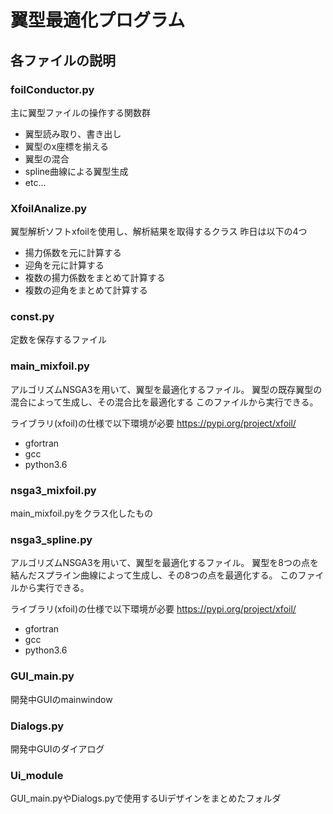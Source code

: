 # 翼型最適化プログラム
## 各ファイルの説明

### foilConductor.py
主に翼型ファイルの操作する関数群
- 翼型読み取り、書き出し
- 翼型のx座標を揃える
- 翼型の混合
- spline曲線による翼型生成
- etc...

### XfoilAnalize.py
翼型解析ソフトxfoilを使用し、解析結果を取得するクラス
昨日は以下の4つ
- 揚力係数を元に計算する
- 迎角を元に計算する
- 複数の揚力係数をまとめて計算する
- 複数の迎角をまとめて計算する

### const.py
定数を保存するファイル

### main_mixfoil.py
アルゴリズムNSGA3を用いて、翼型を最適化するファイル。
翼型の既存翼型の混合によって生成し、その混合比を最適化する
このファイルから実行できる。

ライブラリ(xfoil)の仕様で以下環境が必要
https://pypi.org/project/xfoil/
- gfortran
- gcc
- python3.6


### nsga3_mixfoil.py
main_mixfoil.pyをクラス化したもの

### nsga3_spline.py
アルゴリズムNSGA3を用いて、翼型を最適化するファイル。
翼型を8つの点を結んだスプライン曲線によって生成し、その8つの点を最適化する。
このファイルから実行できる。

ライブラリ(xfoil)の仕様で以下環境が必要
https://pypi.org/project/xfoil/
- gfortran
- gcc
- python3.6

### GUI_main.py
開発中GUIのmainwindow

### Dialogs.py
開発中GUIのダイアログ

### Ui_module
GUI_main.pyやDialogs.pyで使用するUiデザインをまとめたフォルダ
